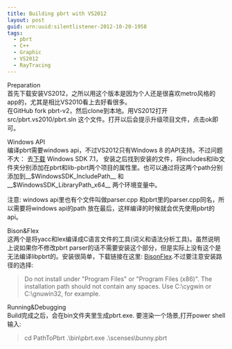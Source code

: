 ```yaml
---
title: Building pbrt with VS2012
layout: post
guid: urn:uuid:silentlistener-2012-10-20-1958
tags:
  - pbrt
  - C++
  - Graphic
  - VS2012
  - RayTracing
---
```


<span class="btn btn-success">Preparation</span>  
首先下载安装VS2012，之所以用这个版本是因为个人还是很喜欢metro风格的app的，尤其是相比VS2010看上去好看很多。  
在GitHub fork pbrt-v2，然后clone到本地。用VS2012打开src/pbrt.vs2010/pbrt.sln 这个文件。打开以后会提示升级项目文件，点击ok即可。  

<span class="btn btn-success">Windows API</span>  
编译pbrt需要windows api，不过VS2012只有Windows 8 的API支持。不过问题不大： 去[下载](http://www.microsoft.com/en-ca/download/details.aspx?id=8279) Windows SDK 7.1， 安装之后找到安装的文件，将includes和lib文件夹分别添加在pbrt和lib-pbrt两个项目的属性里。也可以通过将这两个path分别添加到__$WindowsSDK_IncludePath__ 和 __$WindowsSDK_LibraryPath_x64__ 两个环境变量中。   

<span class="label label-warning">注意</span>: windows api里也有个文件叫做parser.cpp 和pbrt里的parser.cpp同名，所以需要将windows api的path 放在最后，这样编译的时候就会优先使用pbrt的api。

<span class="btn btn-success">Bison&Flex</span>  
这两个是将yacc和lex编译成C语言文件的工具(词义和语法分析工具)。虽然说明上说如果你不修改pbrt parser的话不需要安装这个部分，但是实际上没有这个是无法编译libpbrt的。安装很简单，下载链接在这里: [Bison](http://gnuwin32.sourceforge.net/packages/bison.htm)[Flex](http://gnuwin32.sourceforge.net/packages/flex.htm).不过要注意安装路径的选择:
>Do not install under "Program Files" or "Program Files (x86)". The installation path should not contain any spaces. Use C:\cygwin or C:\gnuwin32, for example.

<span class="btn btn-success">Running&Debugging</span>  
Build完成之后，会在bin文件夹里生成pbrt.exe. 要渲染一个场景,打开power shell输入:
> cd PathToPbrt
  .\bin\pbrt.exe .\scenses\bunny.pbrt